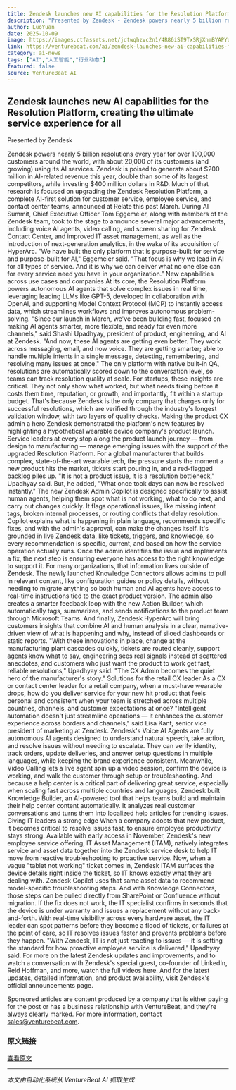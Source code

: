 ```yaml
---
title: Zendesk launches new AI capabilities for the Resolution Platform, creating the ultimate service experience for all 
description: "Presented by Zendesk - Zendesk powers nearly 5 billion resolutions every year for over 100,000 customers around the world, with about 20,000 of its customers using its AI services."
author: LuoYuan
date: 2025-10-09
image: https://images.ctfassets.net/jdtwqhzvc2n1/4R86iST9TxSRjXnmBYAPYq/f6f37e05d97e7714daf1e1ff97064ee7/Zendesk_AI_Summit_Logo.png
link: https://venturebeat.com/ai/zendesk-launches-new-ai-capabilities-for-the-resolution-platform-creating
category: ai-news
tags: ["AI","人工智能","行业动态"]
featured: false
source: VentureBeat AI
---
```


## Zendesk launches new AI capabilities for the Resolution Platform, creating the ultimate service experience for all 

Presented by Zendesk

Zendesk powers nearly 5 billion resolutions every year for over 100,000 customers around the world, with about 20,000 of its customers (and growing) using its AI services. Zendesk is poised to generate about $200 million in AI-related revenue this year, double than some of its largest competitors, while investing $400 million dollars in R&D. Much of that research is focused on upgrading the Zendesk Resolution Platform, a complete AI-first solution for customer service, employee service, and contact center teams, announced at Relate this past March.
During AI Summit, Chief Executive Officer Tom Eggemeier, along with members of the Zendesk team, took to the stage to announce several major advancements, including voice AI agents, video calling, and screen sharing for Zendesk Contact Center, and improved IT asset management, as well as the introduction of next-generation analytics, in the wake of its acquisition of HyperArc.
"We have built the only platform that is purpose-built for service and purpose-built for AI," Eggemeier said. "That focus is why we lead in AI for all types of service. And it is why we can deliver what no one else can for every service need you have in your organization."
New capabilities across use cases and companies
At its core, the Resolution Platform powers autonomous AI agents that solve complex issues in real time, leveraging leading LLMs like GPT-5, developed in collaboration with OpenAI, and supporting Model Context Protocol (MCP) to instantly access data, which streamlines workflows and improves autonomous problem-solving. 
"Since our launch in March, we've been building fast, focused on making AI agents smarter, more flexible, and ready for even more channels," said Shashi Upadhyay, president of product, engineering, and AI at Zendesk. "And now, these AI agents are getting even better. They work across messaging, email, and now voice. They are getting smarter; able to handle multiple intents in a single message, detecting, remembering, and resolving many issues at once."
The only platform with native built-in QA, resolutions are automatically scored down to the conversation level, so teams can track resolution quality at scale. For startups, these insights are critical. They not only show what worked, but what needs fixing before it costs them time, reputation, or growth, and importantly, fit within a startup budget. That's because Zendesk is the only company that charges only for successful resolutions, which are verified through the industry's longest validation window, with two layers of quality checks.
Making the product CX admin a hero 
Zendesk demonstrated the platform's new features by highlighting a hypothetical wearable device company's product launch. Service leaders at every stop along the product launch journey — from design to manufacturing — manage emerging issues with the support of the upgraded Resolution Platform.
For a global manufacturer that builds complex, state-of-the-art wearable tech, the pressure starts the moment a new product hits the market, tickets start pouring in, and a red-flagged backlog piles up. 
"It is not a product issue, it is a resolution bottleneck," Upadhyay said. But, he added, "What once took days can now be resolved instantly." 
The new Zendesk Admin Copilot is designed specifically to assist human agents, helping them spot what is not working, what to do next, and carry out changes quickly. It flags operational issues, like missing intent tags, broken internal processes, or routing conflicts that delay resolution. Copilot explains what is happening in plain language, recommends specific fixes, and with the admin's approval, can make the changes itself. It's grounded in live Zendesk data, like tickets, triggers, and knowledge, so every recommendation is specific, current, and based on how the service operation actually runs. 
Once the admin identifies the issue and implements a fix, the next step is ensuring everyone has access to the right knowledge to support it. For many organizations, that information lives outside of Zendesk. The newly launched Knowledge Connectors allows admins to pull in relevant content, like configuration guides or policy details, without needing to migrate anything so both human and AI agents have access to real-time instructions tied to the exact product version. 
The admin also creates a smarter feedback loop with the new Action Builder, which automatically tags, summarizes, and sends notifications to the product team through Microsoft Teams. 
And finally, Zendesk HyperArc will bring customers insights that combine AI and human analysis in a clear, narrative-driven view of what is happening and why, instead of siloed dashboards or static reports.
"With these innovations in place, change at the manufacturing plant cascades quickly, tickets are routed cleanly, support agents know what to say, engineering sees real signals instead of scattered anecdotes, and customers who just want the product to work get fast, reliable resolutions," Upadhyay said. "The CX Admin becomes the quiet hero of the manufacturer's story."
Solutions for the retail CX leader
As a CX or contact center leader for a retail company, when a must-have wearable drops, how do you deliver service for your new hit product that feels personal and consistent when your team is stretched across multiple countries, channels, and customer expectations at once? 
"Intelligent automation doesn't just streamline operations — it enhances the customer experience across borders and channels," said Lisa Kant, senior vice president of marketing at Zendesk. 
Zendesk's Voice AI Agents are fully autonomous AI agents designed to understand natural speech, take action, and resolve issues without needing to escalate. They can verify identity, track orders, update deliveries, and answer setup questions in multiple languages, while keeping the brand experience consistent. Meanwhile, Video Calling lets a live agent spin up a video session, confirm the device is working, and walk the customer through setup or troubleshooting. 
And because a help center is a critical part of delivering great service, especially when scaling fast across multiple countries and languages, Zendesk built Knowledge Builder, an AI-powered tool that helps teams build and maintain their help center content automatically. It analyzes real customer conversations and turns them into localized help articles for trending issues.
Giving IT leaders a strong edge 
When a company adopts that new product, it becomes critical to resolve issues fast, to ensure employee productivity stays strong. Available with early access in November, Zendesk's new employee service offering, IT Asset Management (ITAM), natively integrates service and asset data together into the Zendesk service desk to help IT move from reactive troubleshooting to proactive service. 
Now, when a vague "tablet not working" ticket comes in, Zendesk ITAM surfaces the device details right inside the ticket, so IT knows exactly what they are dealing with. Zendesk Copilot uses that same asset data to recommend model-specific troubleshooting steps. And with Knowledge Connectors, those steps can be pulled directly from SharePoint or Confluence without migration. If the fix does not work, the IT specialist confirms in seconds that the device is under warranty and issues a replacement without any back-and-forth. 
With real-time visibility across every hardware asset, the IT leader can spot patterns before they become a flood of tickets, or failures at the point of care, so IT resolves issues faster and prevents problems before they happen. 
"With Zendesk, IT is not just reacting to issues — it is setting the standard for how proactive employee service is delivered," Upadhyay said.
For more on the latest Zendesk updates and improvements, and to watch a conversation with Zendesk's special guest, co-founder of LinkedIn, Reid Hoffman, and more, watch the full videos here. And for the latest updates, detailed information, and product availability, visit Zendesk's official announcements page. 

Sponsored articles are content produced by a company that is either paying for the post or has a business relationship with VentureBeat, and they're always clearly marked. For more information, contact sales@venturebeat.com.

### 原文链接
[查看原文](https://venturebeat.com/ai/zendesk-launches-new-ai-capabilities-for-the-resolution-platform-creating)

---
*本文由自动化系统从 VentureBeat AI 抓取生成*
